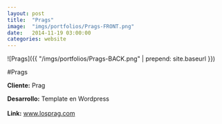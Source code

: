 ```yaml
---
layout:	post
title:	"Prags"
image:	"imgs/portfolios/Prags-FRONT.png"
date:   2014-11-19 03:00:00
categories: website
---
```

![Prags]({{ "/imgs/portfolios/Prags-BACK.png" | prepend: site.baseurl }})

#Prags

**Cliente:** Prag

**Desarrollo:** Template en Wordpress
<br><br>
**Link:**
<a class="link" href="http://www.losprag.com/" target="blank"> www.losprag.com</a>